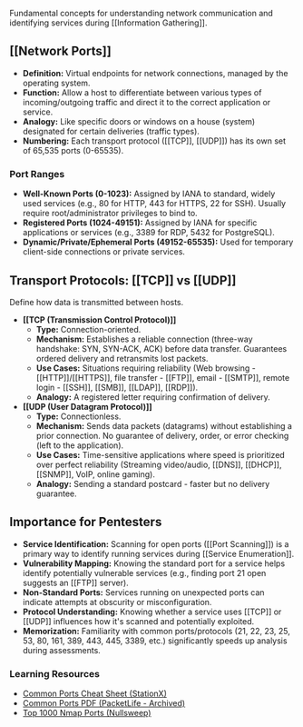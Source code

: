 Fundamental concepts for understanding network communication and identifying services during [[Information Gathering]].

## [[Network Ports]]

- **Definition:** Virtual endpoints for network connections, managed by the operating system.
- **Function:** Allow a host to differentiate between various types of incoming/outgoing traffic and direct it to the correct application or service.
- **Analogy:** Like specific doors or windows on a house (system) designated for certain deliveries (traffic types).
- **Numbering:** Each transport protocol ([[TCP]], [[UDP]]) has its own set of 65,535 ports (0-65535).

### Port Ranges

- **Well-Known Ports (0-1023):** Assigned by IANA to standard, widely used services (e.g., 80 for HTTP, 443 for HTTPS, 22 for SSH). Usually require root/administrator privileges to bind to.
- **Registered Ports (1024-49151):** Assigned by IANA for specific applications or services (e.g., 3389 for RDP, 5432 for PostgreSQL).
- **Dynamic/Private/Ephemeral Ports (49152-65535):** Used for temporary client-side connections or private services.

## Transport Protocols: [[TCP]] vs [[UDP]]

Define how data is transmitted between hosts.

- **[[TCP (Transmission Control Protocol)]]**
    - **Type:** Connection-oriented.
    - **Mechanism:** Establishes a reliable connection (three-way handshake: SYN, SYN-ACK, ACK) before data transfer. Guarantees ordered delivery and retransmits lost packets.
    - **Use Cases:** Situations requiring reliability (Web browsing - [[HTTP]]/[[HTTPS]], file transfer - [[FTP]], email - [[SMTP]], remote login - [[SSH]], [[SMB]], [[LDAP]], [[RDP]]).
    - **Analogy:** A registered letter requiring confirmation of delivery.
- **[[UDP (User Datagram Protocol)]]**
    - **Type:** Connectionless.
    - **Mechanism:** Sends data packets (datagrams) without establishing a prior connection. No guarantee of delivery, order, or error checking (left to the application).
    - **Use Cases:** Time-sensitive applications where speed is prioritized over perfect reliability (Streaming video/audio, [[DNS]], [[DHCP]], [[SNMP]], VoIP, online gaming).
    - **Analogy:** Sending a standard postcard - faster but no delivery guarantee.

## Importance for Pentesters

- **Service Identification:** Scanning for open ports ([[Port Scanning]]) is a primary way to identify running services during [[Service Enumeration]].
- **Vulnerability Mapping:** Knowing the standard port for a service helps identify potentially vulnerable services (e.g., finding port 21 open suggests an [[FTP]] server).
- **Non-Standard Ports:** Services running on unexpected ports can indicate attempts at obscurity or misconfiguration.
- **Protocol Understanding:** Knowing whether a service uses [[TCP]] or [[UDP]] influences how it's scanned and potentially exploited.
- **Memorization:** Familiarity with common ports/protocols (21, 22, 23, 25, 53, 80, 161, 389, 443, 445, 3389, etc.) significantly speeds up analysis during assessments.

### Learning Resources

- [Common Ports Cheat Sheet (StationX)](https://www.stationx.net/common-ports-cheat-sheet/)
- [Common Ports PDF (PacketLife - Archived)](https://web.archive.org/web/20240315102711/https://packetlife.net/media/library/23/common-ports.pdf)
- [Top 1000 Nmap Ports (Nullsweep)](https://nullsec.us/top-1-000-tcp-and-udp-ports-nmap-default/) 